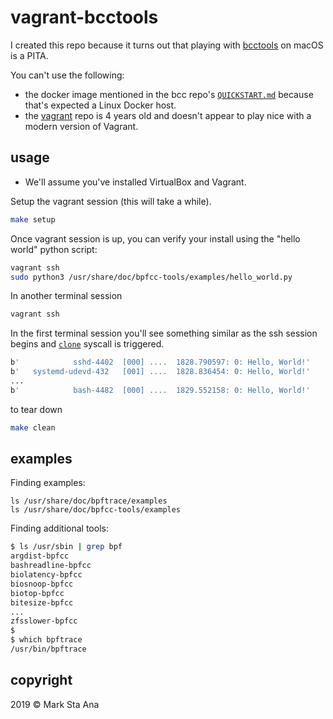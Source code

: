 # vagrant-bcctools

I created this repo because it turns out that playing with [bcctools](https://github.com/iovisor/bcc) on macOS is a PITA.

You can't use the following:

* the docker image mentioned in the bcc repo's [`QUICKSTART.md`](https://github.com/iovisor/bcc/blob/master/QUICKSTART.md) because that's expected a Linux Docker host.
* the [vagrant](https://github.com/iovisor/vagrant) repo is 4 years old and doesn't appear to play nice with a modern version of Vagrant.

## usage

* We'll assume you've installed VirtualBox and Vagrant.

Setup the vagrant session (this will take a while).

```sh
make setup
```

Once vagrant session is up, you can verify your install using the "hello world" python script:

```sh
vagrant ssh
sudo python3 /usr/share/doc/bpfcc-tools/examples/hello_world.py
```

In another terminal session

```sh
vagrant ssh
```

In the first terminal session you'll see something similar as the ssh session begins and [`clone`](https://linux.die.net/man/2/clone) syscall is triggered.

```sh
b'            sshd-4402  [000] ....  1828.790597: 0: Hello, World!'
b'   systemd-udevd-432   [001] ....  1828.836454: 0: Hello, World!'
...
b'            bash-4482  [000] ....  1829.552158: 0: Hello, World!'
```

to tear down

```sh
make clean
```

## examples

Finding examples:

```
ls /usr/share/doc/bpftrace/examples
ls /usr/share/doc/bpfcc-tools/examples
```

Finding additional tools:

```sh
$ ls /usr/sbin | grep bpf
argdist-bpfcc
bashreadline-bpfcc
biolatency-bpfcc
biosnoop-bpfcc
biotop-bpfcc
bitesize-bpfcc
...
zfsslower-bpfcc
$ 
$ which bpftrace
/usr/bin/bpftrace
```



## copyright

2019 &copy; Mark Sta Ana

